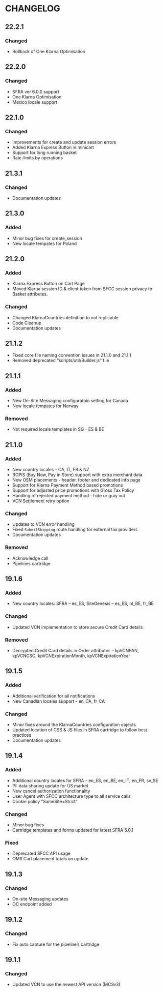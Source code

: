 # CHANGELOG

## 22.2.1
### Changed
* Rollback of One Klarna Optimisation

## 22.2.0
### Changed
* SFRA ver 6.0.0 support
* One Klarna Optimisation
* Mexico locale support

## 22.1.0
### Changed
* Improvements for create and update session errors
* Added Klarna Express Button in minicart
* Support for long running basket
* Rate-limits by operations

## 21.3.1
### Changed
* Documentation updates

## 21.3.0
### Added
* Minor bug fixes for create_session
* New locale tempates for Poland

## 21.2.0
### Added
* Klarna Express Button on Cart Page
* Moved Klarna session ID & client token from SFCC session privacy to Basket attributes.

### Changed
* Changed KlarnaCountries definition to not replicable
* Code Cleanup
* Documentation updates

## 21.1.2
* Fixed core file naming convention issues in 21.1.0 and 21.1.1
* Removed deprecated “scripts/util/Builder.js” file

## 21.1.1
### Added
* New On-Site Messaging configuratoin setting for Canada
* New locale tempates for Norway

### Removed
* Not required locale templates in SG - ES & BE

## 21.1.0
### Added
* New country locales - CA, IT, FR & NZ
* BOPIS (Buy Now, Pay in Store) support with extra merchant data
* New OSM placements - header, footer and dedicated info page
* Support for Klarna Payment Method based promotions
* Support for adjusted price promotions with Gross Tax Policy
* Handling of rejected payment method - hide or gray out
* VCN Settlement retry option

### Changed
* Updates to VCN error handling
* Fixed `SubmitShipping` route handling for external tax providers
* Documentation updates


### Removed
* Acknowledge call
* Pipelines cartridge

## 19.1.6
### Added
* New country locales: SFRA – es_ES, SiteGenesis – es_ES, nl_BE, fr_BE

### Changed
* Updated VCN implementation to store secure Credit Card details

### Removed
* Decrypted Credit Card details in Order attributes – kpVCNPAN, kpVCNCSC, kpVCNExpirationMonth, kpVCNExpirationYear

## 19.1.5
### Added
* Additional verification for all notifications
* New Canadian locales support - en_CA, fr_CA

### Changed
* Minor fixes around the KlarnaCountries configuration objects
* Updated location of CSS & JS files in SFRA cartridge to follow best practices
* Documentation updates

## 19.1.4
### Added
* Additional country locales for SFRA – en_ES, en_BE, en_IT, en_FR, sv_SE
* PII data sharing update for US market
* New cancel authorization functionality
* User Agent with SFCC architecture type to all service calls
* Cookie policy "SameSite=Strict"

### Changed
* Minor bug fixes
* Cartridge templates and forms updated for latest SFRA 5.0.1

### Fixed
* Deprecated SFCC API usage
* OMS Cart placement totals on update

## 19.1.3
### Changed
* On-site Messaging updates
* OC endpoint added

## 19.1.2
### Changed
* Fix auto capture for the pipeline’s cartridge

## 19.1.1
### Changed
* Updated VCN to use the newest API version (MCSv3)
